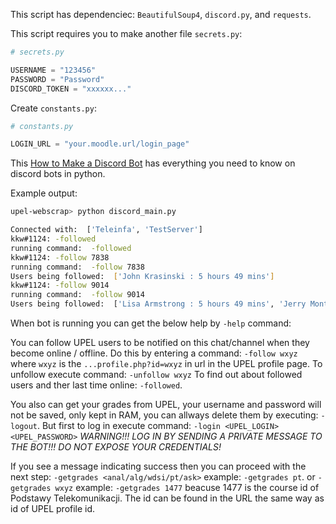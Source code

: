 This script has dependenciec: `BeautifulSoup4`, `discord.py`, and `requests`.

This script requires you to make another file `secrets.py`:

```py
# secrets.py

USERNAME = "123456"
PASSWORD = "Password"
DISCORD_TOKEN = "xxxxxx..."
```
Create `constants.py`:
```py
# constants.py

LOGIN_URL = "your.moodle.url/login_page"
```


This [How to Make a Discord Bot](https://realpython.com/how-to-make-a-discord-bot-python/#creating-a-discord-connection) has everything you need to know on discord bots in python.  


Example output:
```sh
upel-webscrap> python discord_main.py

Connected with:  ['Teleinfa', 'TestServer']
kkw#1124: -followed
running command:  -followed
kkw#1124: -follow 7838
running command:  -follow 7838
Users being followed:  ['John Krasinski : 5 hours 49 mins']
kkw#1124: -follow 9014
running command:  -follow 9014
Users being followed:  ['Lisa Armstrong : 5 hours 49 mins', 'Jerry Montenegro : 1 day 6 hours']
```

When bot is running you can get the below help by `-help` command:  

You can follow UPEL users to be notified on this chat/channel when they become online / offline.
Do this by entering a command: `-follow wxyz` where `wxyz` is the `...profile.php?id=wxyz` in url in the UPEL profile page.
To unfollow execute command: `-unfollow wxyz`
To find out about followed users and ther last time online: `-followed`.

You also can get your grades from UPEL, your username and password will not be saved, only kept in RAM, you can allways delete them by executing: `-logout`.
But first to log in execute command: `-login <UPEL_LOGIN> <UPEL_PASSWORD>`
_WARNING!!! LOG IN BY SENDING A PRIVATE MESSAGE TO THE BOT!!! DO NOT EXPOSE YOUR CREDENTIALS!_

If you see a message indicating success then you can proceed with the next step:
`-getgrades <anal/alg/wdsi/pt/ask>` example: `-getgrades pt`.
or `-getgrades wxyz` example: `-getgrades 1477` beacuse 1477 is the course id of Podstawy Telekomunikacji.
The id can be found in the URL the same way as id of UPEL profile id.

